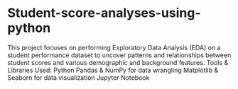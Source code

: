 # Student-score-analyses-using-python
This project focuses on performing Exploratory Data Analysis (EDA) on a student performance dataset to uncover patterns and relationships between student scores and various demographic and background features.
Tools & Libraries Used:
Python
Pandas & NumPy for data wrangling
Matplotlib & Seaborn for data visualization
Jupyter Notebook
